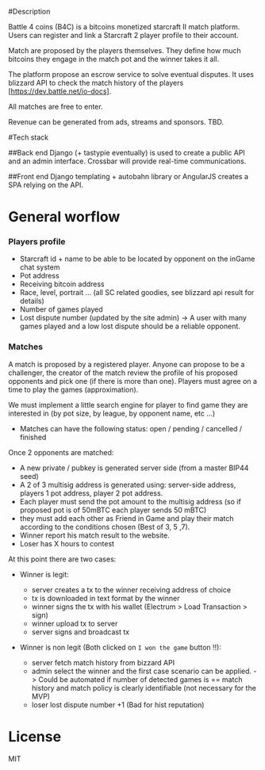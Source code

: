 #Description 

Battle 4 coins (B4C) is a bitcoins monetized starcraft II match platform.
Users can register and link a Starcraft 2 player profile to their account.

Match are proposed by the players themselves. They define how much bitcoins they engage in the match pot and the winner takes it all.

The platform propose an escrow service to solve eventual disputes. It uses blizzard API to check the match history of the players [https://dev.battle.net/io-docs].

All matches are free to enter.

Revenue can be generated from ads, streams and sponsors. TBD.

#Tech stack

##Back end
Django (+ tastypie eventually) is used to create a public API and an admin interface.
Crossbar will provide real-time communications.

##Front end
Django templating + autobahn library or AngularJS creates a SPA relying on the API.

# General worflow

### Players profile
- Starcraft id + name to be able to be located by opponent on the inGame chat system
- Pot address
- Receiving bitcoin address
- Race, level, portrait ... (all SC related goodies, see blizzard api result for details)
- Number of games played
- Lost dispute number (updated by the site admin) -> A user with many games played and a low lost dispute should be a reliable opponent.

### Matches

A match is proposed by a registered player. Anyone can propose to be a challenger, the creator of the match review the profile of his proposed opponents and pick one (if there is more than one). Players must agree on a time to play the games (approximation).

We must implement a little search engine for player to find game they are interested in (by pot size, by league, by opponent name, etc ...)

- Matches can have the following status: open / pending / cancelled / finished

Once 2 opponents are matched:

- A new private / pubkey is generated server side (from a master BIP44 seed)
- A 2 of 3 multisig address is generated using: server-side address, players 1 pot address, player 2 pot address.
- Each player must send the pot amount to the multisig address (so if proposed pot is of 50mBTC each player sends 50 mBTC)
- they must add each other as Friend in Game and play their match according to the conditions chosen (Best of 3, 5 ,7).
- Winner report his match result to the website.
- Loser has X hours to contest

At this point there are two cases:

- Winner is legit:
  - server creates a tx to the winner receiving address of choice
  - tx is downloaded in text format by the winner
  - winner signs the tx with his wallet (Electrum > Load Transaction > sign)
  - winner upload tx to server
  - server signs and broadcast tx

- Winner is non legit (Both clicked on `I won the game` button !!):
  - server fetch match history from bizzard API
  - admin select the winner and the first case scenario can be applied. -> Could be automated if number of detected games is == match history and match policy is clearly identifiable (not necessary for the MVP)
  - loser lost dispute number +1 (Bad for hist reputation)


# License

MIT



